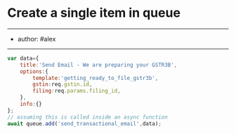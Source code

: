 # Create a single item in queue
---
- author: #alex 
---

```javascript
var data={
	title:'Send Email - We are preparing your GSTR3B',
	options:{
		template:'getting_ready_to_file_gstr3b',
		gstin:req.gstin.id,
		filing:req.params.filing_id,
	},
	info:{}
};
// assuming this is called inside an async function
await queue.add('send_transactional_email',data);
```